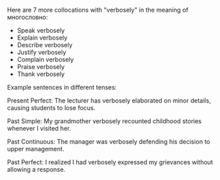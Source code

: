  Here are 7 more collocations with "verbosely" in the meaning of многословно:

- Speak verbosely
- Explain verbosely
- Describe verbosely 
- Justify verbosely
- Complain verbosely
- Praise verbosely
- Thank verbosely

Example sentences in different tenses:

Present Perfect: The lecturer has verbosely elaborated on minor details, causing students to lose focus.

Past Simple: My grandmother verbosely recounted childhood stories whenever I visited her.   

Past Continuous: The manager was verbosely defending his decision to upper management.

Past Perfect: I realized I had verbosely expressed my grievances without allowing a response.
